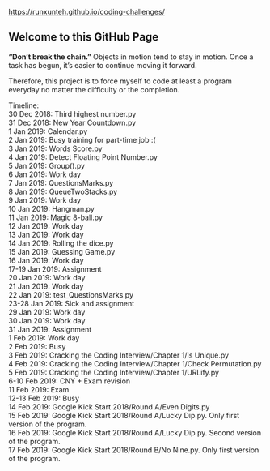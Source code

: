 https://runxunteh.github.io/coding-challenges/

## Welcome to this GitHub Page

**“Don’t break the chain.”**
Objects in motion tend to stay in motion. Once a task has begun, it’s easier to continue moving it forward.

Therefore, this project is to force myself to code at least a program everyday no matter the difficulty or the completion.

Timeline: <br />
30 Dec 2018: Third highest number.py <br />
31 Dec 2018: New Year Countdown.py <br />
1 Jan 2019: Calendar.py <br />
2 Jan 2019: Busy training for part-time job :( <br />
3 Jan 2019: Words Score.py <br />
4 Jan 2019: Detect Floating Point Number.py <br />
5 Jan 2019: Group().py <br />
6 Jan 2019: Work day <br />
7 Jan 2019: QuestionsMarks.py <br />
8 Jan 2019: QueueTwoStacks.py <br />
9 Jan 2019: Work day <br />
10 Jan 2019: Hangman.py <br />
11 Jan 2019: Magic 8-ball.py <br />
12 Jan 2019: Work day <br />
13 Jan 2019: Work day <br />
14 Jan 2019: Rolling the dice.py <br />
15 Jan 2019: Guessing Game.py <br />
16 Jan 2019: Work day <br />
17-19 Jan 2019: Assignment <br />
20 Jan 2019: Work day <br />
21 Jan 2019: Work day <br />
22 Jan 2019: test_QuestionsMarks.py <br />
23-28 Jan 2019: Sick and assignment <br />
29 Jan 2019: Work day <br />
30 Jan 2019: Work day <br />
31 Jan 2019: Assignment <br />
1 Feb 2019: Work day <br />
2 Feb 2019: Busy <br />
3 Feb 2019: Cracking the Coding Interview/Chapter 1/Is Unique.py <br />
4 Feb 2019: Cracking the Coding Interview/Chapter 1/Check Permutation.py <br />
5 Feb 2019: Cracking the Coding Interview/Chapter 1/URLify.py <br />
6-10 Feb 2019: CNY + Exam revision <br />
11 Feb 2019: Exam <br />
12-13 Feb 2019: Busy <br />
14 Feb 2019: Google Kick Start 2018/Round A/Even Digits.py <br />
15 Feb 2019: Google Kick Start 2018/Round A/Lucky Dip.py. Only first version of the program. <br />
16 Feb 2019: Google Kick Start 2018/Round A/Lucky Dip.py. Second version of the program. <br />
17 Feb 2019: Google Kick Start 2018/Round B/No Nine.py. Only first version of the program. <br />
